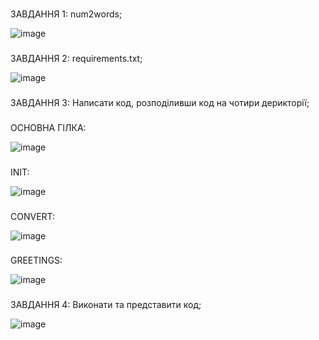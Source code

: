 
###
ЗАВДАННЯ 1: num2words;

![image](https://github.com/Reckven/Programming-TR_12/assets/131643668/88b65a6a-6323-4603-a1cd-237a3e1480ae)

###
ЗАВДАННЯ 2: requirements.txt;

![image](https://github.com/Reckven/Programming-TR_12/assets/131643668/211f5f55-853d-48b9-afe0-a102d3b35364)

###
ЗАВДАННЯ 3: Написати код, розподіливши код на чотири дерикторії;
 
###
ОСНОВНА ГІЛКА:
 
![image](https://github.com/Reckven/Programming-TR_12/assets/131643668/1fa53f15-76ec-4a54-a755-e587508ca83b)

###
INIT:

![image](https://github.com/Reckven/Programming-TR_12/assets/131643668/5216b7cb-2c32-40ec-a287-5e5fac141d9e)

###
CONVERT:

![image](https://github.com/Reckven/Programming-TR_12/assets/131643668/0d3e9ee4-db8e-449e-8ad8-95c5c91acaad)

###
GREETINGS:

![image](https://github.com/Reckven/Programming-TR_12/assets/131643668/11ebd911-b6b5-4f29-9eee-c07c2a73dac1)


###
ЗАВДАННЯ 4: Виконати та представити код;


![image](https://github.com/Reckven/Programming-TR_12/assets/131643668/9c658192-77d6-4192-8702-2aa9576daf82)









